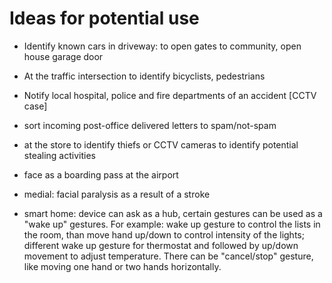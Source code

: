 Ideas for potential use
=======================

* Identify known cars in driveway:
to open gates to community, open house garage door

* At the traffic intersection to identify bicyclists, pedestrians

* Notify local hospital, police and fire departments of an accident [CCTV case]

* sort incoming post-office delivered letters to spam/not-spam

* at the store to identify thiefs or CCTV cameras to identify potential stealing activities

* face as a boarding pass at the airport

* medial: facial paralysis as a result of a stroke

* smart home: device can ask as a hub, certain gestures can be used as a "wake up" gestures.
For example: wake up gesture to control the lists in the room, than move hand up/down to control intensity of the lights; different wake up gesture for thermostat and followed by up/down movement to adjust temperature. There can be "cancel/stop" gesture, like moving one hand or two hands horizontally.

